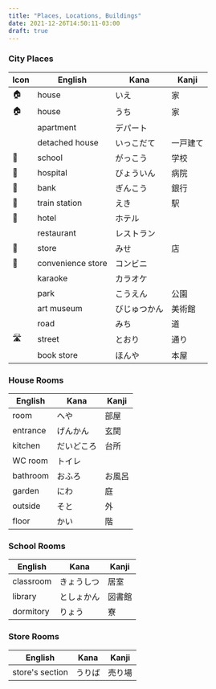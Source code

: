 ```yaml
---
title: "Places, Locations, Buildings"
date: 2021-12-26T14:50:11-03:00
draft: true
---
```

### City Places
| Icon | English           | Kana         | Kanji    |
|------|-------------------| -------------|----------|
| 🏠   | house             | いえ         | 家       |
| 🏠   | house             | うち         | 家       |
|      | apartment         | デパート     |          |
|      | detached house    | いっこだて   | 一戸建て |
| 🏫   | school            | がっこう     | 学校     |
| 🏥   | hospital          | びょういん   | 病院     |
| 🏦   | bank              | ぎんこう     | 銀行     |
| 🚉   | train station     | えき         | 駅       |
| 🏨   | hotel             | ホテル       |          |
|      | restaurant        | レストラン   |          |
| 🏬   | store             | みせ         | 店       |
| 🏪   | convenience store | コンビニ     |          |
|      | karaoke           | カラオケ     |          |
|      | park              | こうえん     | 公園     |
|      | art museum        | びじゅつかん | 美術館   |
|      | road              | みち         | 道       |
| 🛣️   | street            | とおり       | 通り     |
|      | book store        | ほんや       | 本屋     |

### House Rooms
| English  | Kana       | Kanji  |
|----------|------------|--------|
| room     | へや       | 部屋   |
| entrance | げんかん   | 玄関   |
| kitchen  | だいどころ | 台所   |
| WC room  | トイレ     |        |
| bathroom | おふろ     | お風呂 |
| garden   | にわ       | 庭     |
| outside  | そと       | 外     |
| floor    | かい       | 階     |

### School Rooms
| English   | Kana       | Kanji  |
|-----------|------------|--------|
| classroom | きょうしつ | 居室   | 
| library   | としょかん | 図書館 |
| dormitory | りょう     | 寮     |

### Store Rooms
| English         | Kana   | Kanji  |
|-----------------|--------|--------|
| store's section | うりば | 売り場 |
